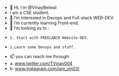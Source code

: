 - 👋 Hi, i'm @VinayBelwal
-    I am a CSE student.
- 👀 I’m interested in Devops and Full-stack WEB-DEV.
- 🌱 I’m currently learning Front-end.
- 💞️ I’m looking as to :
-     1. Start with FREELANCE Website-DEV.
-     2.Learn some Devops and stuff.
- 📫 you can reach me through:
- a. www.twitter.com/TVinay004
- b. www.instagram.com/iam_vin03/

<!---
VinayBelwal/VinayBelwal is a ✨ special ✨ repository because its `README.md` (this file) appears on your GitHub profile.
You can click the Preview link to take a look at your changes.
--->
